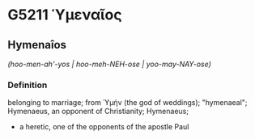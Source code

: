 # G5211 Ὑμεναῖος

## Hymenaîos

_(hoo-men-ah'-yos | hoo-meh-NEH-ose | yoo-may-NAY-ose)_

### Definition

belonging to marriage; from Ὑμήν (the god of weddings); "hymenaeal"; Hymenaeus, an opponent of Christianity; Hymenaeus; 

- a heretic, one of the opponents of the apostle Paul
